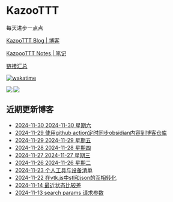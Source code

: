 # KazooTTT
每天进步一点点

[KazooTTT Blog | 博客](https://blog.kazoottt.top)

[KazoooTTT Notes | 笔记](https://notes.kazoottt.top)

[链接汇总](https://bento.me/kazoottt)

[![wakatime](https://wakatime.com/badge/user/d3dc2570-e4bf-4469-b0c2-127b495e8b91.svg)](https://wakatime.com/@d3dc2570-e4bf-4469-b0c2-127b495e8b91)

<a href="https://github.com/anuraghazra/github-readme-stats">
  <img align="left" src="https://github-readme-stats.vercel.app/api?username=KazooTTT&theme=radical" />
</a>

<a href="https://github.com/anuraghazra/github-readme-stats">
  <img src="https://github-readme-stats.vercel.app/api/top-langs/?username=KazooTTT&theme=radical" />
</a>


## 近期更新博客
<!-- BLOG-POST-LIST:START -->
 - [2024-11-30 2024-11-30 星期六](https://blog.kazoottt.top/diary/diary-2024-11-30/)
 - [2024-11-29 使用github action定时同步obsidian内容到博客仓库](https://blog.kazoottt.top/blog/synchronize-profiles-to-remote-and-local-on-a-regular-basis/)
 - [2024-11-29 2024-11-29 星期五](https://blog.kazoottt.top/diary/diary-2024-11-29/)
 - [2024-11-28 2024-11-28 星期四](https://blog.kazoottt.top/diary/diary-2024-11-28/)
 - [2024-11-27 2024-11-27 星期三](https://blog.kazoottt.top/diary/diary-2024-11-27/)
 - [2024-11-26 2024-11-26 星期二](https://blog.kazoottt.top/diary/diary-2024-11-26/)
 - [2024-11-23 个人工具与设备清单](https://blog.kazoottt.top/blog/personal-tools-and-equipment-inventory/)
 - [2024-11-22 在vtk.js中stl和json的互相转化](https://blog.kazoottt.top/blog/in-vtkjs-stl-and-json-are-converted-to-each-other/)
 - [2024-11-14 最近状态比较差](https://blog.kazoottt.top/blog/recently-the-state-has-been-relatively-poor/)
 - [2024-11-13 search params 请求参数](https://blog.kazoottt.top/blog/search-params/)<!-- BLOG-POST-LIST:END -->
